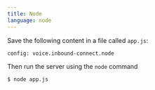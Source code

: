 ```yaml
---
title: Node
language: node
---
```


Save the following content in a file called `app.js`:

```code
config: voice.inbound-connect.node
```

Then run the server using the `node` command

```
$ node app.js
```
